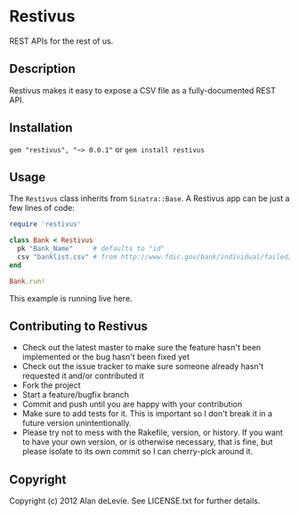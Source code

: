 # Restivus

REST APIs for the rest of us.

## Description

Restivus makes it easy to expose a CSV file as a fully-documented REST API.

## Installation

`gem "restivus", "~> 0.0.1"` or `gem install restivus`

## Usage

The `Restivus` class inherits from `Sinatra::Base`. A Restivus app can be just a few lines of code:

```ruby
require 'restivus'

class Bank < Restivus
  pk "Bank_Name"     # defaults to "id"
  csv "banklist.csv" # from http://www.fdic.gov/bank/individual/failed/banklist.csv
end

Bank.run!
```

This example is running live here.

## Contributing to Restivus
 
* Check out the latest master to make sure the feature hasn't been implemented or the bug hasn't been fixed yet
* Check out the issue tracker to make sure someone already hasn't requested it and/or contributed it
* Fork the project
* Start a feature/bugfix branch
* Commit and push until you are happy with your contribution
* Make sure to add tests for it. This is important so I don't break it in a future version unintentionally.
* Please try not to mess with the Rakefile, version, or history. If you want to have your own version, or is otherwise necessary, that is fine, but please isolate to its own commit so I can cherry-pick around it.

## Copyright

Copyright (c) 2012 Alan deLevie. See LICENSE.txt for
further details.

